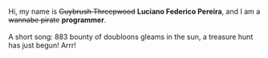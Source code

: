 Hi, my name is ~~Guybrush Threepwood~~ **Luciano Federico Pereira**, and I am a ~~wannabe pirate~~ **programmer**.<br><br>A short song: 883 bounty of doubloons gleams in the sun, a treasure hunt has just begun! Arrr!
